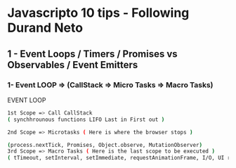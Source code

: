 # Javascripto 10 tips - Following Durand Neto

## 1 - Event Loops / Timers / Promises vs Observables / Event Emitters
### 1- Event LOOP => (CallStack => Micro Tasks => Macro Tasks)

EVENT LOOP 

```sh
1st Scope => Call CallStack 
( synchhrounous functions LIFO Last in First out )

2nd Scope => Microtasks ( Here is where the browser stops )

(process.nextTick, Promises, Object.observe, MutationObserver)
3rd Scope => Macro Tasks ( Here is the last scope to be executed )
( tTimeout, setInterval, setImmediate, requestAnimationFrame, I/O, UI rendering )
```




